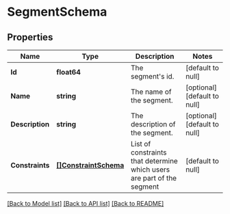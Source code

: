 # SegmentSchema

## Properties
Name | Type | Description | Notes
------------ | ------------- | ------------- | -------------
**Id** | **float64** | The segment&#x27;s id. | [default to null]
**Name** | **string** | The name of the segment. | [optional] [default to null]
**Description** | **string** | The description of the segment. | [optional] [default to null]
**Constraints** | [**[]ConstraintSchema**](constraintSchema.md) | List of constraints that determine which users are part of the segment | [default to null]

[[Back to Model list]](../README.md#documentation-for-models) [[Back to API list]](../README.md#documentation-for-api-endpoints) [[Back to README]](../README.md)

